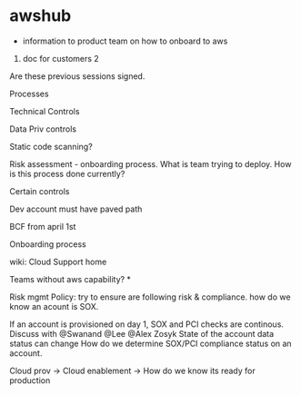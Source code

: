 # awshub

* information to product team on how to onboard to aws

1. doc for customers
2 

Are these previous sessions signed.

Processes

Technical Controls

Data Priv controls

Static code scanning?

Risk assessment - onboarding process. What is team trying to deploy. How is this process done currently?

Certain controls 

Dev account must have paved path

BCF from april 1st

Onboarding process


wiki: Cloud Support home

Teams without aws capability?
* 

Risk mgmt Policy: try to ensure are following risk & compliance. how do we know an acount is SOX. 

If an account is provisioned on day 1, SOX and PCI checks are continous. Discuss with @Swanand @Lee @Alex Zosyk
State of the account data status can change 
How do we determine SOX/PCI compliance status on an account.

Cloud prov -> Cloud enablement -> How do we know its ready for production
